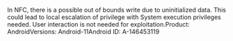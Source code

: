 In NFC, there is a possible out of bounds write due to uninitialized data. This could lead to local escalation of privilege with System execution privileges needed. User interaction is not needed for exploitation.Product: AndroidVersions: Android-11Android ID: A-146453119